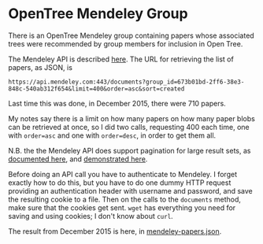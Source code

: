 
# OpenTree Mendeley Group

There is an OpenTree Mendeley group containing papers whose associated
trees were recommended by group members for inclusion in Open Tree.

The Mendeley API is described [here](https://api.mendeley.com/apidocs).
The URL for retrieving the list of papers, as JSON, is

    https://api.mendeley.com:443/documents?group_id=673b01bd-2ff6-38e3-848c-540ab312f654&limit=400&order=asc&sort=created

Last time this was done, in December 2015, there were 710 papers.

My notes say there is a limit on how many papers on how many paper
blobs can be retrieved at once, so I did two calls, requesting 400
each time, one with `order=asc` and one with `order=desc`, in order to
get them all.

N.B. the the Mendeley API does support pagination for large result sets, as [documented here](http://dev.mendeley.com/reference/topics/pagination.html), and [demonstrated here](https://mendeleyapi.wordpress.com/2014/08/13/paginated-collections-an-example/). 

Before doing an API call you have to authenticate to Mendeley.  I
forget exactly how to do this, but you have to do one dummy HTTP
request providing an authentication header with username and password, and save the resulting cookie
to a file.  Then on the calls to the `documents` method, make sure
that the cookies get sent.  `wget` has everything you need for
saving and using cookies; I don't know about `curl`.

The result from December 2015 is here, in
[mendeley-papers.json](mendeley-papers.json).
